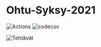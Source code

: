 # Ohtu-Syksy-2021

![Actions](https://github.com/Pihjoe/Ohtu-Syksy-2021/actions/workflows/main.yml/badge.svg)
![codecov](https://codecov.io/gh/Pihjoe/Ohtu-syksy-2021/branch/main/graph/badge.svg?token=GAX5YPM1T0)


![Tehtävät](https://github.com/Pihjoe/Ohtu_Syksy_2021)